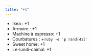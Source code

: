 ```yaml
---
title: "+1"
---
```


  * Ikea : +1
  * Armoire : +1
  * Machine à espresso: +1
  * Courbatures : +`ruby -e 'p rand(42)'`
  * Sweet home: +1
  * Le-lundi-caimal: +1

